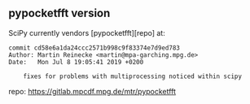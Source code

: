 
pypocketfft version
-------------------

SciPy currently vendors [pypocketfft][repo] at:

    commit cd58e6a1da24ccc2571b998c9f83374e7d9ed783
    Author: Martin Reinecke <martin@mpa-garching.mpg.de>
    Date:   Mon Jul 8 19:05:41 2019 +0200

        fixes for problems with multiprocessing noticed within scipy

repo: https://gitlab.mpcdf.mpg.de/mtr/pypocketfft
